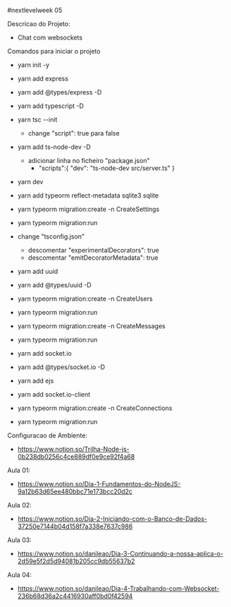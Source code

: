 #nextlevelweek 05


Descricao do Projeto:
  - Chat com websockets



Comandos para iniciar o projeto
  - yarn init -y
  - yarn add express
  - yarn add @types/express -D
  - yarn add typescript -D
  - yarn tsc --init
    - change "script": true para false
  - yarn add ts-node-dev -D
    - adicionar linha no ficheiro "package.json"
      - "scripts":{ "dev": "ts-node-dev src/server.ts" }
  - yarn dev

  - yarn add typeorm reflect-metadata sqlite3 sqlite
  - yarn typeorm migration:create -n CreateSettings
  - yarn typeorm migration:run
  - change "tsconfig.json"
    - descomentar "experimentalDecorators": true
    - descomentar "emitDecoratorMetadata": true
  - yarn add uuid
  - yarn add @types/uuid -D

  - yarn typeorm migration:create -n CreateUsers
  - yarn typeorm migration:run
  - yarn typeorm migration:create -n CreateMessages
  - yarn typeorm migration:run

  - yarn add socket.io
  - yarn add @types/socket.io -D
  - yarn add ejs
  - yarn add socket.io-client
  - yarn typeorm migration:create -n CreateConnections
  - yarn typeorm migration:run



Configuracao de Ambiente:
  - https://www.notion.so/Trilha-Node-js-0b238db0256c4ce889df0e9ce92f4a68



Aula 01:
  - https://www.notion.so/Dia-1-Fundamentos-do-NodeJS-9a12b63d65ee480bbc71e173bcc20d2c


Aula 02:
  - https://www.notion.so/Dia-2-Iniciando-com-o-Banco-de-Dados-37250e7144b04d158f7a338e7637c986


Aula 03:
  - https://www.notion.so/danileao/Dia-3-Continuando-a-nossa-aplica-o-2d59e5f2d5d94081b205cc9db55637b2


Aula 04:
  - https://www.notion.so/danileao/Dia-4-Trabalhando-com-Websocket-236b68d36a2c4416930aff0bd0f42594
